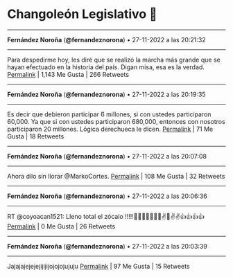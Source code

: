 # Changoleón Legislativo 🙈
*****
**Fernández Noroña** (**@fernandeznorona**) • 27-11-2022 a las 20:21:32
*****
Para despedirme hoy, les diré que se realizó la marcha más grande que se hayan efectuado en la historia del país. Digan misa, esa es la verdad.
[Permalink](https://twitter.com/fernandeznorona/status/1597083243978686464) | 1,143 Me Gusta | 266 Retweets
*****
**Fernández Noroña** (**@fernandeznorona**) • 27-11-2022 a las 20:19:35
*****
Es decir que debieron participar 6 millones, si con ustedes participaron 60,000.  Ya que si con ustedes participaron 680,000, entonces con nosotros participaron 20 millones. Lógica derechueca le dicen.
[Permalink](https://twitter.com/fernandeznorona/status/1597082753224544256) | 71 Me Gusta | 18 Retweets
*****
**Fernández Noroña** (**@fernandeznorona**) • 27-11-2022 a las 20:07:08
*****
Ahora dilo sin llorar @MarkoCortes.
[Permalink](https://twitter.com/fernandeznorona/status/1597079619014127616) | 108 Me Gusta | 32 Retweets
*****
**Fernández Noroña** (**@fernandeznorona**) • 27-11-2022 a las 20:06:36
*****
RT @coyoacan1521: Lleno total el zócalo !!!!!👏👏👏👏👏👏👏✌️👏✌️✌️👍👍👍👍
[Permalink](https://twitter.com/fernandeznorona/status/1597079487274921985) | 0 Me Gusta | 26 Retweets
*****
**Fernández Noroña** (**@fernandeznorona**) • 27-11-2022 a las 20:03:39
*****
Jajajajejejejijijijojojojujuju
[Permalink](https://twitter.com/fernandeznorona/status/1597078743419617281) | 97 Me Gusta | 15 Retweets